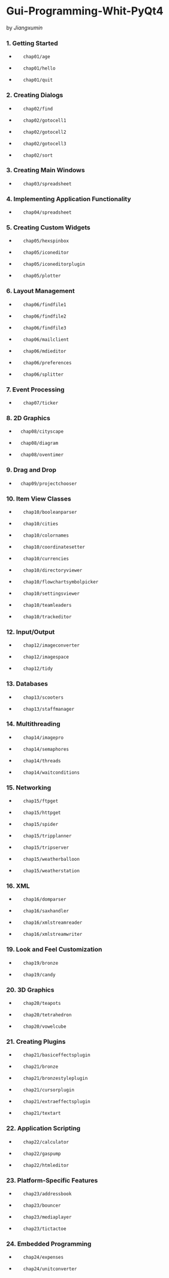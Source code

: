 # Gui-Programming-Whit-PyQt4


by *Jiangxumin* 


### 1. Getting Started
-        chap01/age
-        chap01/hello
-        chap01/quit

### 2. Creating Dialogs
-        chap02/find
-        chap02/gotocell1
-        chap02/gotocell2
-        chap02/gotocell3
-        chap02/sort

### 3. Creating Main Windows
-        chap03/spreadsheet

### 4. Implementing Application Functionality
-        chap04/spreadsheet

### 5. Creating Custom Widgets

-        chap05/hexspinbox
-        chap05/iconeditor
-        chap05/iconeditorplugin
-        chap05/plotter

### 6. Layout Management
-        chap06/findfile1
-        chap06/findfile2
-        chap06/findfile3
-        chap06/mailclient
-        chap06/mdieditor
-        chap06/preferences
-        chap06/splitter

### 7. Event Processing
-        chap07/ticker
### 8. 2D Graphics
-       chap08/cityscape
-       chap08/diagram
-       chap08/oventimer

### 9. Drag and Drop
-       chap09/projectchooser

### 10. Item View Classes
-        chap10/booleanparser
-        chap10/cities
-        chap10/colornames
-        chap10/coordinatesetter
-        chap10/currencies
-        chap10/directoryviewer
-        chap10/flowchartsymbolpicker
-        chap10/settingsviewer
-        chap10/teamleaders
-        chap10/trackeditor

### 12. Input/Output
-        chap12/imageconverter
-        chap12/imagespace
-        chap12/tidy

### 13. Databases
-        chap13/scooters
-        chap13/staffmanager

### 14. Multithreading
-        chap14/imagepro
-        chap14/semaphores
-        chap14/threads
-        chap14/waitconditions

### 15. Networking
-        chap15/ftpget
-        chap15/httpget
-        chap15/spider
-        chap15/tripplanner
-        chap15/tripserver
-        chap15/weatherballoon
-        chap15/weatherstation

### 16. XML
-        chap16/domparser
-        chap16/saxhandler
-        chap16/xmlstreamreader
-        chap16/xmlstreamwriter

### 19. Look and Feel Customization
-        chap19/bronze
-        chap19/candy

### 20. 3D Graphics
-        chap20/teapots
-        chap20/tetrahedron
-        chap20/vowelcube

### 21. Creating Plugins
-        chap21/basiceffectsplugin
-        chap21/bronze
-        chap21/bronzestyleplugin
-        chap21/cursorplugin
-        chap21/extraeffectsplugin
-        chap21/textart

### 22. Application Scripting
-        chap22/calculator
-        chap22/gaspump
-        chap22/htmleditor

### 23. Platform-Specific Features
-        chap23/addressbook
-        chap23/bouncer
-        chap23/mediaplayer
-        chap23/tictactoe

### 24. Embedded Programming
-        chap24/expenses
-        chap24/unitconverter
